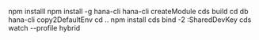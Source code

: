 npm installl
npm install -g hana-cli
hana-cli createModule
cds build
cd db
hana-cli copy2DefaultEnv
cd ..
npm install
cds bind -2 <DB Module>:SharedDevKey
cds watch --profile hybrid